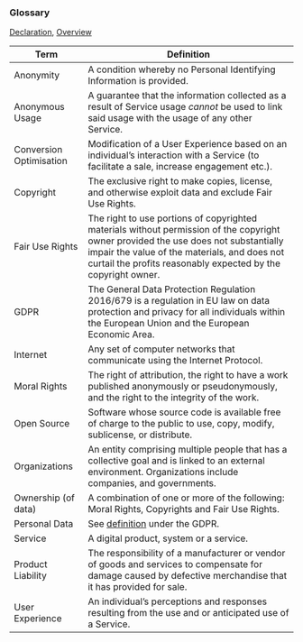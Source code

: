 ### Glossary

[Declaration](https://github.com/opt-out-eu/declaration-of-digital-human-rights/blob/master/README.md), [Overview](https://github.com/opt-out-eu/declaration-of-digital-human-rights/blob/master/Overview.md)

Term | Definition
---- | ----------
Anonymity | A condition whereby no Personal Identifying Information is provided.
Anonymous Usage | A guarantee that the information collected as a result of Service usage _cannot_ be used to link said usage with the usage of any other Service.
Conversion Optimisation | Modification of a User Experience based on an individual’s interaction with a Service (to facilitate a sale, increase engagement etc.).
Copyright | The exclusive right to make copies, license, and otherwise exploit data and exclude Fair Use Rights. 
Fair Use Rights | The right to use portions of copyrighted materials without permission of the copyright owner provided the use does not substantially impair the value of the materials, and does not curtail the profits reasonably expected by the copyright owner.
GDPR | The General Data Protection Regulation 2016/679 is a regulation in EU law on data protection and privacy for all individuals within the European Union and the European Economic Area. 
Internet | Any set of computer networks that communicate using the Internet Protocol.
Moral Rights | The right of attribution, the right to have a work published anonymously or pseudonymously, and the right to the integrity of the work.
Open Source | Software whose source code is available free of charge to the public to use, copy, modify, sublicense, or distribute.
Organizations | An entity comprising multiple people that has a collective goal and is linked to an external environment. Organizations include companies, and governments. 
Ownership (of data) | A combination of one or more of the following: Moral Rights, Copyrights and Fair Use Rights.
Personal Data | See [definition](https://gdpr-info.eu/art-4-gdpr/) under the GDPR. 
Service | A digital product, system or a service.
Product Liability | The responsibility of a manufacturer or vendor of goods and services to compensate for damage caused by defective merchandise that it has provided for sale.
User Experience | An individual’s perceptions and responses resulting from the use and or anticipated use of a Service.
